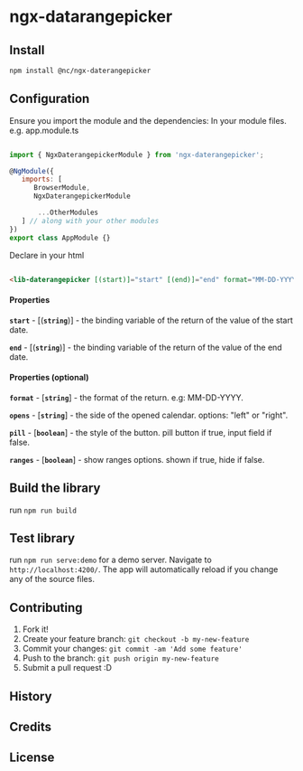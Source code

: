 # ngx-datarangepicker

## Install
```bash
npm install @nc/ngx-daterangepicker
```

## Configuration

Ensure you import the module and the dependencies:
In your module files. e.g. app.module.ts

```javascript

import { NgxDaterangepickerModule } from 'ngx-daterangepicker';

@NgModule({
   imports: [
      BrowserModule,
      NgxDaterangepickerModule

       ...OtherModules 
   ] // along with your other modules
})
export class AppModule {}
```

Declare in your html

```html

<lib-daterangepicker [(start)]="start" [(end)]="end" format="MM-DD-YYYY" opens="left" [pill]="true"></lib-daterangepicker>

```

#### Properties

**`start`** - [(**`string`**)] - the binding variable of the return of the value of the start date.

**`end`** - [(**`string`**)] - the binding variable of the return of the value of the end date.

#### Properties (optional)

**`format`** - [**`string`**] - the format of the return.  e.g: MM-DD-YYYY.

**`opens`** - [**`string`**] - the side of the opened calendar. options: "left" or "right".

**`pill`** - [**`boolean`**] - the style of the button.  pill button if true, input field if false.

**`ranges`** - [**`boolean`**] - show ranges options.  shown if true, hide if false.


## Build the library

run `npm run build`

## Test library

run `npm run serve:demo` for a demo server. Navigate to `http://localhost:4200/`. The app will automatically reload if you change any of the source files.


## Contributing

1. Fork it!
2. Create your feature branch: `git checkout -b my-new-feature`
3. Commit your changes: `git commit -am 'Add some feature'`
4. Push to the branch: `git push origin my-new-feature`
5. Submit a pull request :D

## History


## Credits


## License
